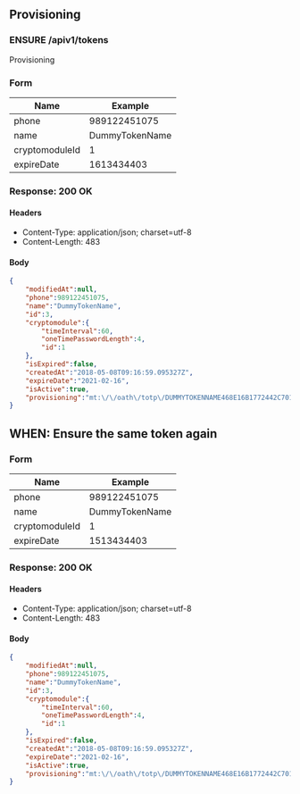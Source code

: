## Provisioning

### ENSURE /apiv1/tokens

Provisioning

### Form

Name | Example
--- | ---
phone | 989122451075
name | DummyTokenName
cryptomoduleId | 1
expireDate | 1613434403

### Response: 200 OK

#### Headers

* Content-Type: application/json; charset=utf-8
* Content-Length: 483

#### Body

```json
{
    "modifiedAt":null,
    "phone":989122451075,
    "name":"DummyTokenName",
    "id":3,
    "cryptomodule":{
        "timeInterval":60,
        "oneTimePasswordLength":4,
        "id":1
    },
    "isExpired":false,
    "createdAt":"2018-05-08T09:16:59.095327Z",
    "expireDate":"2021-02-16",
    "isActive":true,
    "provisioning":"mt:\/\/oath\/totp\/DUMMYTOKENNAME468E16B1772442C701A2F0C468E1F722EC53B78112F9B1AD7C46425A2EAE3371043A34342C84A7CAFCF82298A12F3440012102163515"
}
```

## WHEN: Ensure the same token again

### Form

Name | Example
--- | ---
phone | 989122451075
name | DummyTokenName
cryptomoduleId | 1
expireDate | 1513434403

### Response: 200 OK

#### Headers

* Content-Type: application/json; charset=utf-8
* Content-Length: 483

#### Body

```json
{
    "modifiedAt":null,
    "phone":989122451075,
    "name":"DummyTokenName",
    "id":3,
    "cryptomodule":{
        "timeInterval":60,
        "oneTimePasswordLength":4,
        "id":1
    },
    "isExpired":false,
    "createdAt":"2018-05-08T09:16:59.095327Z",
    "expireDate":"2021-02-16",
    "isActive":true,
    "provisioning":"mt:\/\/oath\/totp\/DUMMYTOKENNAME468E16B1772442C701A2F0C468E1F722EC53B78112F9B1AD7C46425A2EAE3371043A34342C84A7CAFCF82298A12F3440012102163515"
}
```

